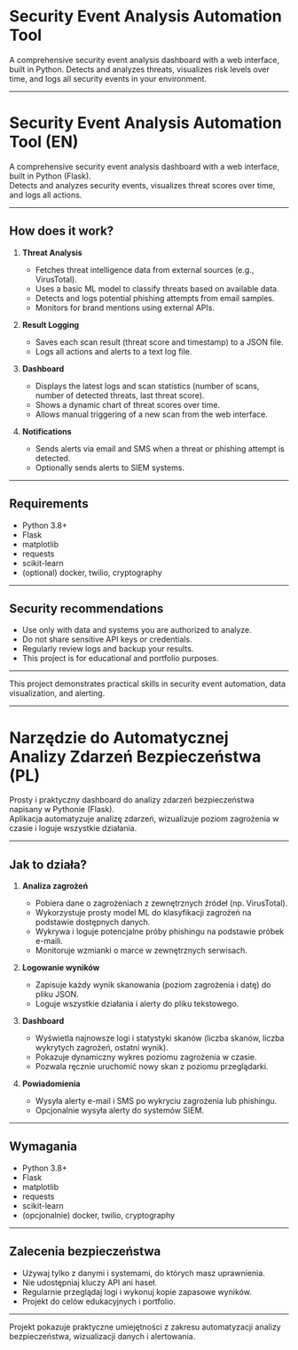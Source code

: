 # Security Event Analysis Automation Tool 

A comprehensive security event analysis dashboard with a web interface, built in Python. Detects and analyzes threats, visualizes risk levels over time, and logs all security events in your environment.

---

# Security Event Analysis Automation Tool (EN)

A comprehensive security event analysis dashboard with a web interface, built in Python (Flask).  
Detects and analyzes security events, visualizes threat scores over time, and logs all actions.

---

## How does it work?

1. **Threat Analysis**
   - Fetches threat intelligence data from external sources (e.g., VirusTotal).
   - Uses a basic ML model to classify threats based on available data.
   - Detects and logs potential phishing attempts from email samples.
   - Monitors for brand mentions using external APIs.

2. **Result Logging**
   - Saves each scan result (threat score and timestamp) to a JSON file.
   - Logs all actions and alerts to a text log file.

3. **Dashboard**
   - Displays the latest logs and scan statistics (number of scans, number of detected threats, last threat score).
   - Shows a dynamic chart of threat scores over time.
   - Allows manual triggering of a new scan from the web interface.

4. **Notifications**
   - Sends alerts via email and SMS when a threat or phishing attempt is detected.
   - Optionally sends alerts to SIEM systems.

---

## Requirements

- Python 3.8+
- Flask
- matplotlib
- requests
- scikit-learn
- (optional) docker, twilio, cryptography

---

## Security recommendations

- Use only with data and systems you are authorized to analyze.
- Do not share sensitive API keys or credentials.
- Regularly review logs and backup your results.
- This project is for educational and portfolio purposes.

---

This project demonstrates practical skills in security event automation, data visualization, and alerting.

---

# Narzędzie do Automatycznej Analizy Zdarzeń Bezpieczeństwa (PL)

Prosty i praktyczny dashboard do analizy zdarzeń bezpieczeństwa napisany w Pythonie (Flask).  
Aplikacja automatyzuje analizę zdarzeń, wizualizuje poziom zagrożenia w czasie i loguje wszystkie działania.

---

## Jak to działa?

1. **Analiza zagrożeń**
   - Pobiera dane o zagrożeniach z zewnętrznych źródeł (np. VirusTotal).
   - Wykorzystuje prosty model ML do klasyfikacji zagrożeń na podstawie dostępnych danych.
   - Wykrywa i loguje potencjalne próby phishingu na podstawie próbek e-maili.
   - Monitoruje wzmianki o marce w zewnętrznych serwisach.

2. **Logowanie wyników**
   - Zapisuje każdy wynik skanowania (poziom zagrożenia i datę) do pliku JSON.
   - Loguje wszystkie działania i alerty do pliku tekstowego.

3. **Dashboard**
   - Wyświetla najnowsze logi i statystyki skanów (liczba skanów, liczba wykrytych zagrożeń, ostatni wynik).
   - Pokazuje dynamiczny wykres poziomu zagrożenia w czasie.
   - Pozwala ręcznie uruchomić nowy skan z poziomu przeglądarki.

4. **Powiadomienia**
   - Wysyła alerty e-mail i SMS po wykryciu zagrożenia lub phishingu.
   - Opcjonalnie wysyła alerty do systemów SIEM.

---

## Wymagania

- Python 3.8+
- Flask
- matplotlib
- requests
- scikit-learn
- (opcjonalnie) docker, twilio, cryptography

---

## Zalecenia bezpieczeństwa

- Używaj tylko z danymi i systemami, do których masz uprawnienia.
- Nie udostępniaj kluczy API ani haseł.
- Regularnie przeglądaj logi i wykonuj kopie zapasowe wyników.
- Projekt do celów edukacyjnych i portfolio.

---

Projekt pokazuje praktyczne umiejętności z zakresu automatyzacji analizy bezpieczeństwa, wizualizacji danych i alertowania.
